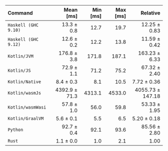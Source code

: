 | Command | Mean [ms] | Min [ms] | Max [ms] | Relative |
|:---|---:|---:|---:|---:|
| `Haskell (GHC 9.10)` | 13.3 ± 0.8 | 12.7 | 19.7 | 12.25 ± 0.83 |
| `Haskell (GHC 9.12)` | 12.6 ± 0.2 | 12.2 | 13.8 | 11.59 ± 0.42 |
| `Kotlin/JVM` | 176.8 ± 3.8 | 171.8 | 187.1 | 163.23 ± 6.33 |
| `Kotlin/JS` | 72.9 ± 1.1 | 71.2 | 75.2 | 67.32 ± 2.40 |
| `Kotlin/Native` | 8.4 ± 0.3 | 8.1 | 10.5 | 7.72 ± 0.36 |
| `Kotlin/wasmJs` | 4392.9 ± 71.3 | 4313.1 | 4533.0 | 4055.73 ± 147.18 |
| `Kotlin/wasmWasi` | 57.8 ± 1.0 | 56.0 | 59.8 | 53.33 ± 1.95 |
| `Kotlin/GraalVM` | 5.6 ± 0.1 | 5.5 | 6.5 | 5.20 ± 0.18 |
| `Python` | 92.7 ± 0.4 | 92.1 | 93.6 | 85.56 ± 2.80 |
| `Rust` | 1.1 ± 0.0 | 1.0 | 2.1 | 1.00 |
